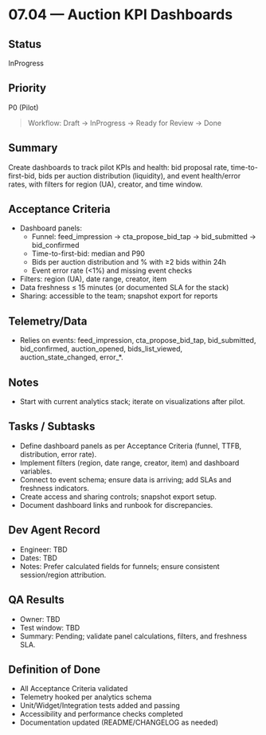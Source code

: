 # 07.04 — Auction KPI Dashboards

## Status
InProgress

## Priority
P0 (Pilot)

> Workflow: Draft → InProgress → Ready for Review → Done

## Summary
Create dashboards to track pilot KPIs and health: bid proposal rate, time-to-first-bid, bids per auction distribution (liquidity), and event health/error rates, with filters for region (UA), creator, and time window.

## Acceptance Criteria
- Dashboard panels:
  - Funnel: feed_impression → cta_propose_bid_tap → bid_submitted → bid_confirmed
  - Time-to-first-bid: median and P90
  - Bids per auction distribution and % with ≥2 bids within 24h
  - Event error rate (<1%) and missing event checks
- Filters: region (UA), date range, creator, item
- Data freshness ≤ 15 minutes (or documented SLA for the stack)
- Sharing: accessible to the team; snapshot export for reports

## Telemetry/Data
- Relies on events: feed_impression, cta_propose_bid_tap, bid_submitted, bid_confirmed, auction_opened, bids_list_viewed, auction_state_changed, error_*.

## Notes
- Start with current analytics stack; iterate on visualizations after pilot.

## Tasks / Subtasks
- Define dashboard panels as per Acceptance Criteria (funnel, TTFB, distribution, error rate).
- Implement filters (region, date range, creator, item) and dashboard variables.
- Connect to event schema; ensure data is arriving; add SLAs and freshness indicators.
- Create access and sharing controls; snapshot export setup.
- Document dashboard links and runbook for discrepancies.

## Dev Agent Record
- Engineer: TBD
- Dates: TBD
- Notes: Prefer calculated fields for funnels; ensure consistent session/region attribution.

## QA Results
- Owner: TBD
- Test window: TBD
- Summary: Pending; validate panel calculations, filters, and freshness SLA.

## Definition of Done
- All Acceptance Criteria validated
- Telemetry hooked per analytics schema
- Unit/Widget/Integration tests added and passing
- Accessibility and performance checks completed
- Documentation updated (README/CHANGELOG as needed)


<!-- Consistency Sweep: status=present, priority=present, tasks=present, dod=added, qa=present, devrec=present -->
